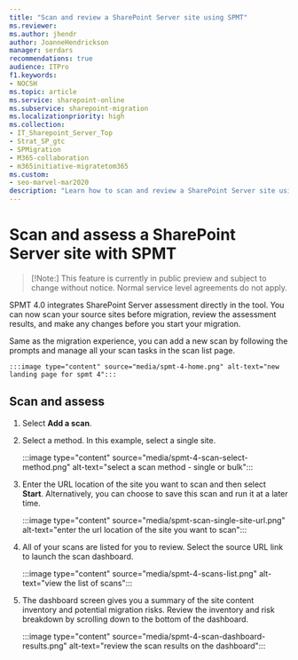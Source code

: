 ```yaml
---
title: "Scan and review a SharePoint Server site using SPMT"
ms.reviewer: 
ms.author: jhendr
author: JoanneHendrickson
manager: serdars
recommendations: true
audience: ITPro
f1.keywords:
- NOCSH
ms.topic: article
ms.service: sharepoint-online
ms.subservice: sharepoint-migration
ms.localizationpriority: high
ms.collection: 
- IT_Sharepoint_Server_Top
- Strat_SP_gtc
- SPMigration
- M365-collaboration
- m365initiative-migratetom365
ms.custom:
- seo-marvel-mar2020
description: "Learn how to scan and review a SharePoint Server site using the SharePoint Migration Tool."
--- 
```

# Scan and assess a SharePoint Server site with SPMT

>[!Note:]
>This feature is currently in public preview and subject to change without notice. Normal service level agreements do not apply.


SPMT 4.0 integrates SharePoint Server assessment directly in the tool. You can now scan your source sites before migration, review the assessment results, and make any changes before you start your migration.

Same as the migration experience, you can add a new scan by following the prompts and manage all your scan tasks in the scan list page.

    :::image type="content" source="media/spmt-4-home.png" alt-text="new landing page for spmt 4":::

## Scan and assess

1. Select **Add a scan**.
2. Select a method. In this example, select a single site.

   :::image type="content" source="media/spmt-4-scan-select-method.png" alt-text="select a scan method - single or bulk":::

3. Enter the URL location of the site you want to scan and then select **Start**.  Alternatively, you can choose to save this scan and run it at a later time.

    :::image type="content" source="media/spmt-scan-single-site-url.png" alt-text="enter the url location of the site you want to scan":::

4. All of your scans are listed for you to review. Select the source URL link to launch the scan dashboard.

    :::image type="content" source="media/spmt-4-scans-list.png" alt-text="view the list of scans":::

5. The dashboard screen gives you a summary of the site content inventory and potential migration risks. Review the inventory and risk breakdown by scrolling down to the bottom of the dashboard.

    :::image type="content" source="media/spmt-4-scan-dashboard-results.png" alt-text="review the scan results on the dashboard":::

